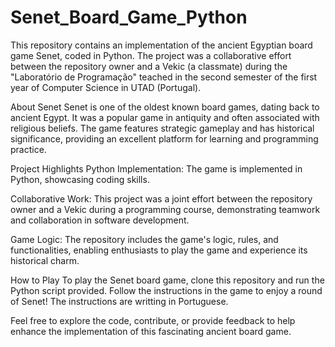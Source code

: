 # Senet_Board_Game_Python


This repository contains an implementation of the ancient Egyptian board game Senet, coded in Python. The project was a collaborative effort between the repository owner and a Vekic (a classmate) during the "Laboratório de Programação" teached in the second semester of the first year of Computer Science in UTAD (Portugal).

About Senet
Senet is one of the oldest known board games, dating back to ancient Egypt. It was a popular game in antiquity and often associated with religious beliefs. The game features strategic gameplay and has historical significance, providing an excellent platform for learning and programming practice.

Project Highlights
Python Implementation: The game is implemented in Python, showcasing coding skills.

Collaborative Work: This project was a joint effort between the repository owner and a Vekic during a programming course, demonstrating teamwork and collaboration in software development.

Game Logic: The repository includes the game's logic, rules, and functionalities, enabling enthusiasts to play the game and experience its historical charm.

How to Play
To play the Senet board game, clone this repository and run the Python script provided. Follow the instructions in the game to enjoy a round of Senet! The instructions are  writting in Portuguese.

Feel free to explore the code, contribute, or provide feedback to help enhance the implementation of this fascinating ancient board game.

